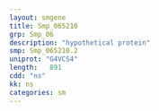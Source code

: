 ```yaml
---
layout: smgene
title: Smp_065210
grp: Smp_06
description: "hypothetical protein"
smp: Smp_065210.2
uniprot: "G4VCS4"
length:   891
cdd: "ns"
kk: ns
categories: sm
---
```

